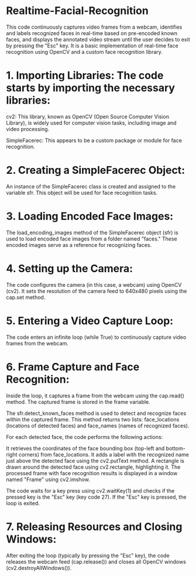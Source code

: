 # Realtime-Facial-Recognition
This code continuously captures video frames from a webcam, identifies and labels recognized faces in real-time based on pre-encoded known faces, and displays the annotated video stream until the user decides to exit by pressing the "Esc" key. It is a basic implementation of real-time face recognition using OpenCV and a custom face recognition library.

# 1. Importing Libraries: The code starts by importing the necessary libraries:

cv2: This library, known as OpenCV (Open Source Computer Vision Library), is widely used for computer vision tasks, including image and video processing.

SimpleFacerec: This appears to be a custom package or module for face recognition.

# 2. Creating a SimpleFacerec Object: 
An instance of the SimpleFacerec class is created and assigned to the variable sfr. This object will be used for face recognition tasks.

# 3. Loading Encoded Face Images: 
The load_encoding_images method of the SimpleFacerec object (sfr) is used to load encoded face images from a folder named "faces." These encoded images serve as a reference for recognizing faces.

# 4. Setting up the Camera: 
The code configures the camera (in this case, a webcam) using OpenCV (cv2). It sets the resolution of the camera feed to 640x480 pixels using the cap.set method.

# 5. Entering a Video Capture Loop: 
The code enters an infinite loop (while True) to continuously capture video frames from the webcam.

# 6. Frame Capture and Face Recognition:

Inside the loop, it captures a frame from the webcam using the cap.read() method. The captured frame is stored in the frame variable.

The sfr.detect_known_faces method is used to detect and recognize faces within the captured frame. This method returns two lists: face_locations (locations of detected faces) and face_names (names of recognized faces).

For each detected face, the code performs the following actions:

It retrieves the coordinates of the face bounding box (top-left and bottom-right corners) from face_locations.
It adds a label with the recognized name just above the detected face using the cv2.putText method.
A rectangle is drawn around the detected face using cv2.rectangle, highlighting it.
The processed frame with face recognition results is displayed in a window named "Frame" using cv2.imshow.

The code waits for a key press using cv2.waitKey(1) and checks if the pressed key is the "Esc" key (key code 27). If the "Esc" key is pressed, the loop is exited.

# 7. Releasing Resources and Closing Windows: 
After exiting the loop (typically by pressing the "Esc" key), the code releases the webcam feed (cap.release()) and closes all OpenCV windows (cv2.destroyAllWindows()).
